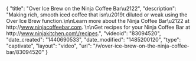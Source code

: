 {
    "title": "Over Ice Brew on the Ninja Coffee Bar\u2122",
    "description": "Making rich, smooth iced coffee that isn\u2019t diluted or weak using the Over Ice Brew function.\n\nLearn more about the Ninja Coffee Bar\u2122 at http:\/\/www.ninjacoffeebar.com. \n\nGet recipes for your Ninja Coffee Bar at http:\/\/www.ninjakitchen.com\/recipes.",
    "videoid": "83094520",
    "date_created": "1440690533",
    "date_modified": "1485200120",
    "type": "captivate",
    "layout": "video",
    "url": "\/v\/over-ice-brew-on-the-ninja-coffee-bar\/83094520"
}